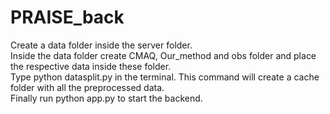 # PRAISE_back
Create a data folder inside the server folder. <br/>
Inside the data folder create CMAQ, Our_method and obs folder and place the respective data inside these folder.<br/>
Type python datasplit.py in the terminal. This command will create a cache folder with all the preprocessed data.<br/>
Finally run python app.py to start the backend.
